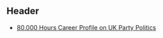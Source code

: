 <!-- TITLE: Party Politics -->
<!-- SUBTITLE: A quick summary of Party Politics -->

## Header

* [80,000 Hours Career Profile on UK Party Politics](https://80000hours.org/career-reviews/party-politics-uk/)